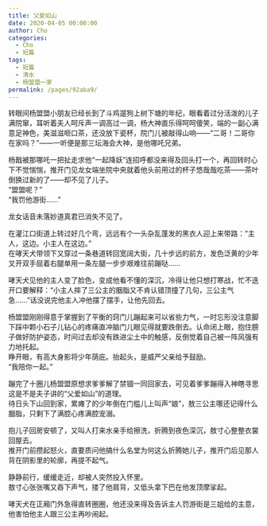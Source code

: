 ```yaml
---
title: 父爱如山
date: 2020-04-05 00:00:00
author: Cho
categories: 
  - Cho
  - 短篇
tags: 
  - 短篇
  - 清水
  - 杨盟盟一家
permalink: /pages/92aba9/
---
```


转眼间杨盟盟小朋友已经长到了斗鸡遛狗上树下塘的年纪，眼看着过分活泼的儿子满院窜，耳听着夫人呵斥声一调高过一调，杨大神直乐得呵呵傻笑，端的一副心满意足神色，美滋滋咂口茶，还没放下瓷杯，院门儿被敲得山响——“二哥！二哥你在家吗？”——一听便是那三坛海会大神，是他哪吒兄弟。

<!-- more -->

杨戬被那哪吒一把扯走求他“一起降妖”连招呼都没来得及回头打一个，再回转时心下不觉惴惴，推开门见龙女端坐院中央就着他头前用过的杯子悠哉哉吃茶——茶叶倒换过新的了——却不见了儿子。  
“盟盟呢？”  
“我罚他游街……”  
  
龙女话音未落妙道真君已消失不见了。  
  
在灌江口街道上转过好几个弯，远远有个一头杂乱蓬发的黑衣人迎上来带路：“主人，这边。小主人在这边。”  
在哮天犬带领下又穿过一条巷道转回宽阔大街，几十步远的前方，发色泛黄的少年叉开双手屈着右腿单用一条左腿一步步艰难往前蹦哒……  
  
哮天犬见他的主人变了脸色，变成他看不懂的深沉，冷得让他只想打寒战，忙不迭开口要解释：“小主人摔了三公主的胭脂又不肯认错顶撞了几句，三公主气急……”话没说完他主人冲他摆了摆手，让他先回去。  
  
杨盟盟刚刚得意于掌握到了平衡的窍门儿蹦起来可以省些力气，一时忘形没注意脚下踩中颗小石子儿钻心的疼痛直冲脑门儿眼见得就要跌倒去。认命闭上眼，抱住膀子做好防护姿态，时间过去却没有跌进尘土中的触感，反倒觉着自己被一阵风强有力地托起。  
睁开眼，有高大身影将少年荫庇。抬起头，是威严父亲给予鼓励。  
“我陪你一起。”  
  
蹦完了十圈儿杨盟盟原想求爹爹解了禁锢一同回家去，可见着爹爹蹦得入神瞎寻思这是不是夫子讲的“父爱如山”的道理。  
待日头下山回到家，累瘫了的少年倒在门槛儿上叫声“娘”，敖三公主哪还记得什么胭脂，只剩下了满腔心疼满腔宠溺。  
  
抱儿子回房安顿了，又叫人打来水亲手给擦洗，折腾到夜色深沉，敖寸心整整衣裳回屋去。  
推开门前攒起怒火，直要质问他搞什么名堂为何这么折腾她儿子，推开门后见那人背在阴影里的轮廓，再提不起气。  
  
静静前行，缓缓走近，却被人突然投入怀里。  
敖寸心张张嘴又吞下声气，搂了他肩背，又低头拿下巴在他发顶摩挲起。  
  
哮天犬在正厢门外急得直转圈圈，他还没来得及告诉主人罚游街是三姐给的主意，他害怕他主人跟三公主再吵闹起。